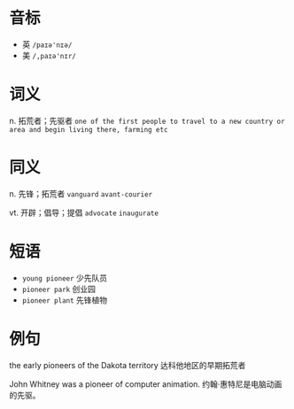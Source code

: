 # 音标

- 英 `/paɪə'nɪə/`
- 美 `/,paɪə'nɪr/`

# 词义

n. 拓荒者；先驱者
`one of the first people to travel to a new country or area and begin living there, farming etc`

# 同义

n. 先锋；拓荒者
`vanguard` `avant-courier`

vt. 开辟；倡导；提倡
`advocate` `inaugurate`

# 短语

- `young pioneer` 少先队员
- `pioneer park` 创业园
- `pioneer plant` 先锋植物

# 例句

the early pioneers of the Dakota territory
达科他地区的早期拓荒者

John Whitney was a pioneer of computer animation.
约翰·惠特尼是电脑动画的先驱。


